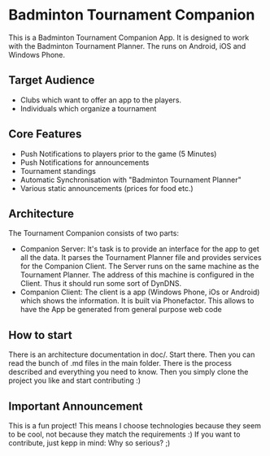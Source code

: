 # Badminton Tournament Companion
This is a Badminton Tournament Companion App. It is designed to work with the Badminton Tournament Planner. The runs on Android, iOS and Windows Phone. 

## Target Audience
* Clubs which want to offer an app to the players. 
* Individuals which organize a tournament

## Core Features
* Push Notifications to players prior to the game (5 Minutes)
* Push Notifications for announcements
* Tournament standings
* Automatic Synchronisation with "Badminton Tournament Planner"
* Various static announcements (prices for food etc.)

## Architecture
The Tournament Companion consists of two parts:
* Companion Server: It's task is to provide an interface for the app to get all the data. It parses the Tournament Planner file and provides services for the Companion Client. The Server runs on the same machine as the Tournament Planner. The address of this machine is configured in the Client. Thus it should run some sort of DynDNS. 
* Companion Client: The client is a app (Windows Phone, iOs or Android) which shows the information. It is built via Phonefactor. This allows to have the App be generated from general purpose web code

## How to start
There is an architecture documentation in doc/. Start there. Then you can read the bunch of .md files in the main folder. There is the process described and everything you need to know. Then you simply clone the project you like and start contributing :)


## Important Announcement
This is a fun project! This means I choose technologies because they seem to be cool, not because they match the requirements :) If you want to contribute, just kepp in mind: Why so serious? ;)
